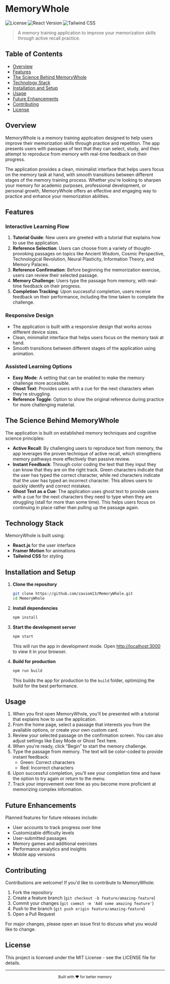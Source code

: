 # MemoryWhole

![License](https://img.shields.io/badge/license-MIT-blue.svg)
![React Version](https://img.shields.io/badge/react-v19.0.0-61DAFB)
![Tailwind CSS](https://img.shields.io/badge/tailwindcss-v3.4.17-38B2AC)

> A memory training application to improve your memorization skills through active recall practice.

## Table of Contents

- [Overview](#overview)
- [Features](#features)
- [The Science Behind MemoryWhole](#the-science-behind-memorywhole)
- [Technology Stack](#technology-stack)
- [Installation and Setup](#installation-and-setup)
- [Usage](#usage)
- [Future Enhancements](#future-enhancements)
- [Contributing](#contributing)
- [License](#license)

## Overview

MemoryWhole is a memory training application designed to help users improve their memorization skills through practice and repetition. The app presents users with passages of text that they can select, study, and then attempt to reproduce from memory with real-time feedback on their progress.

The application provides a clean, minimalist interface that helps users focus on the memory task at hand, with smooth transitions between different stages of the memory training process. Whether you're looking to sharpen your memory for academic purposes, professional development, or personal growth, MemoryWhole offers an effective and engaging way to practice and enhance your memorization abilities.

## Features

### Interactive Learning Flow

1. **Tutorial Guide**: New users are greeted with a tutorial that explains how to use the application.
2. **Reference Selection**: Users can choose from a variety of thought-provoking passages on topics like Ancient Wisdom, Cosmic Perspective, Technological Revolution, Neural Plasticity, Information Theory, and Memory Palaces.
3. **Reference Confirmation**: Before beginning the memorization exercise, users can review their selected passage.
4. **Memory Challenge**: Users type the passage from memory, with real-time feedback on their progress.
5. **Completion Tracking**: Upon successful completion, users receive feedback on their performance, including the time taken to complete the challenge.

### Responsive Design

- The application is built with a responsive design that works across different device sizes.
- Clean, minimalist interface that helps users focus on the memory task at hand.
- Smooth transitions between different stages of the application using animation.

### Assisted Learning Options

- **Easy Mode**: A setting that can be enabled to make the memory challenge more accessible.
- **Ghost Text**: Provides users with a cue for the next characters when they're struggling.
- **Reference Toggle**: Option to show the original reference during practice for more challenging material.

## The Science Behind MemoryWhole

The application is built on established memory techniques and cognitive science principles:

- **Active Recall**: By challenging users to reproduce text from memory, the app leverages the proven technique of active recall, which strengthens memory pathways more effectively than passive review.
- **Instant Feedback**: Through color coding the text that they input they can know that they are on the right track. Green characters indicate that the user has typed the correct character, while red characters indicate that the user has typed an incorrect character. This allows users to quickly identify and correct mistakes. 
 - **Ghost Text as a Cue**: The application uses ghost text to provide users with a cue for the next characters they need to type when they are struggling (stall for more than some time). This helps users focus on continuing in place rather than pulling up the passage again.

## Technology Stack

MemoryWhole is built using:
- **React.js** for the user interface
- **Framer Motion** for animations
- **Tailwind CSS** for styling

## Installation and Setup

1. **Clone the repository**
   ```bash
   git clone https://github.com/zaxiom13/MemoryWhole.git
   cd MemoryWhole
   ```

2. **Install dependencies**
   ```bash
   npm install
   ```

3. **Start the development server**
   ```bash
   npm start
   ```
   This will run the app in development mode. Open [http://localhost:3000](http://localhost:3000) to view it in your browser.

4. **Build for production**
   ```bash
   npm run build
   ```
   This builds the app for production to the `build` folder, optimizing the build for the best performance.

## Usage

1. When you first open MemoryWhole, you'll be presented with a tutorial that explains how to use the application.
2. From the home page, select a passage that interests you from the available options, or create your own custom card.
3. Review your selected passage on the confirmation screen. You can also adjust settings like Easy Mode or Ghost Text here.
4. When you're ready, click "Begin" to start the memory challenge.
5. Type the passage from memory. The text will be color-coded to provide instant feedback:
   - Green: Correct characters
   - Red: Incorrect characters
6. Upon successful completion, you'll see your completion time and have the option to try again or return to the menu.
7. Track your improvement over time as you become more proficient at memorizing complex information.

## Future Enhancements

Planned features for future releases include:
- User accounts to track progress over time
- Customizable difficulty levels
- User-submitted passages
- Memory games and additional exercises
- Performance analytics and insights
- Mobile app versions

## Contributing

Contributions are welcome! If you'd like to contribute to MemoryWhole:

1. Fork the repository
2. Create a feature branch (`git checkout -b feature/amazing-feature`)
3. Commit your changes (`git commit -m 'Add some amazing feature'`)
4. Push to the branch (`git push origin feature/amazing-feature`)
5. Open a Pull Request

For major changes, please open an issue first to discuss what you would like to change.

## License

This project is licensed under the MIT License - see the LICENSE file for details.

---

<div align="center">
  <sub>Built with ❤️ for better memory</sub>
</div>
